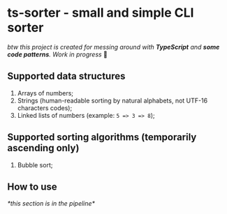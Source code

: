 # ts-sorter - small and simple CLI sorter

_btw this project is created for messing around with **TypeScript** and **some code patterns**. Work in progress_ 👷

## Supported data structures

1. Arrays of numbers;
2. Strings (human-readable sorting by natural alphabets, not UTF-16 characters codes);
3. Linked lists of numbers (example: `5 => 3 => 8`);

## Supported sorting algorithms (temporarily ascending only)

1. Bubble sort;

## How to use

_\*this section is in the pipeline\*_
